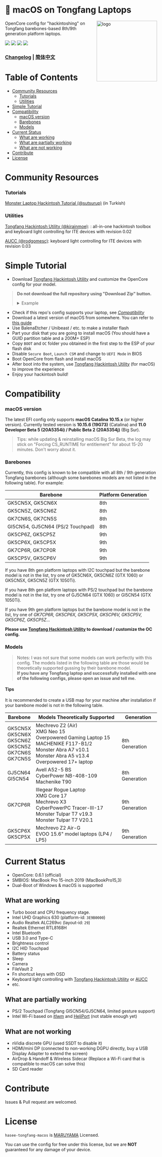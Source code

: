 <!-- omit in toc -->
#  macOS on Tongfang Laptops

<img align="right" src="https://i.loli.net/2020/07/28/p6YFWyzeNE2Iqcn.png" width="200px" alt="logo">

OpenCore config for "hackintoshing" on Tongfang barebones-based 8th/9th generation platform laptops.

<img src="https://img.shields.io/travis/com/kirainmoe/hasee-tongfang-macos/oc-general"/> <img src="https://img.shields.io/badge/bootloader-OpenCore-lightgrey.svg"/> <img src="https://img.shields.io/badge/support_macOS-11.0_Beta_5-9cf.svg"/>  <img src="https://img.shields.io/badge/built_by-Yume_Maruyama-ff69b4.svg"/>

<h3>
<a href="https://github.com/kirainmoe/hasee-tongfang-macos/blob/oc-general/Docs/Changelog.md">Changelog</a> | <a href="https://github.com/kirainmoe/hasee-tongfang-macos/blob/oc-general/README.md">简体中文</a>
</h3>



<!-- omit in toc -->
# Table of Contents

- [Community Resources](#community-resources)
    - [Tutorials](#tutorials)
    - [Utilities](#utilities)
- [Simple Tutorial](#simple-tutorial)
- [Compatibility](#compatibility)
    - [macOS version](#macos-version)
    - [Barebones](#barebones)
    - [Models](#models)
- [Current Status](#current-status)
  - [What are working](#what-are-working)
  - [What are partially working](#what-are-partially-working)
  - [What are not working](#what-are-not-working)
- [Contribute](#contribute)
- [License](#license)

# Community Resources

### Tutorials

[Monster Laptop Hackintosh Tutorial (@sutsurup)](https://github.com/sutsurup/MONSTER-Hackintosh) (in Turkish)

### Utilities

[Tongfang Hackintosh Utility (@kirainmoe)](https://github.com/kirainmoe/project-starbeat/releases): : all-in-one hackintosh toolbox and keyboard light controlling for ITE devices with revision 0.02

[AUCC (@rodgomesc)](https://github.com/rodgomesc/avell-unofficial-control-center):   keyboard light controlling for ITE devices with revision 0.03

# Simple Tutorial

- Download [Tongfang Hackintosh Utility](https://github.com/kirainmoe/tongfang-hackintosh-utility/releases) and customize the OpenCore config for your model. 

> **Do not download the full repository using "Download Zip" button.**<details><summary>Example</summary><img src="https://i.loli.net/2020/03/11/uV8n9Cmj7cT5vLB.png" alt="download from github" ><img src="https://i.loli.net/2020/03/11/tBXgf7lGFZbW2UQ.png" alt="tongfang hackintosh utility"></details>

- Check if this repo's config supports your laptop, see *[Compatibility](#compatibility)*
- Download a latest version of macOS from somewhere. You can refer to [this guide](https://khronokernel-2.gitbook.io/opencore-vanilla-desktop-guide/opencore-efi/winblows-install)
- Use BalenaEtcher / Unibeast / etc. to make a installer flash
- Part your disk that you are going to install macOS (You should have a GUID partition table and a 200M+ ESP)
- Copy `BOOT` and `OC` folder you obtained in the first step to the ESP of your flash disk
- Disable `Secure Boot`, `Launch CSM` and change to `UEFI Mode` in BIOS
- Boot OpenCore from flash and install macOS
- After boot into the system, use [Tongfang Hackintosh Utility](https://github.com/kirainmoe/tongfang-hackintosh-utility/releases) (for macOS) to improve the experience
- Enjoy your hackintosh build!

# Compatibility

### macOS version

The latest EFI config only supports **macOS Catalina 10.15.x** (or higher version). Currently tested version is **10.15.6 (19G73)** (Catalina) and **11.0 Developer Beta 5 (20A5354i) / Public Beta 2 (20A5354j)** (Big Sur).

> Tips: while updating & reinstalling macOS Big Sur Beta, the log may stick on "Forcing CS_RUNTIME for entitlement" for about 15-20 minutes. Don't worry about it.

### Barebones

Currently, this config is known to be compatible with all 8th / 9th generation Tongfang barebones (although some barebones models are not listed in the following table). For example:

| Barebone | Platform Generation |
|----------|---------------------|
| GK5CN5X, GK5CN6X | 8th |
| GK5CN5Z, GK5CN6Z | 8th |
| GK7CN6S, GK7CN5S | 8th |
| GI5CN54, GJ5CN64 (PS/2 Touchpad) | 8th |
| GK5CP6Z, GK5CP5Z | 9th |
| GK5CP6X, GK5CP5X | 9th |
| GK7CP6R, GK7CP0R | 9th |
| GK5CP5V, GK5CP6V | 9th |

If you have 8th gen platform laptops with I2C touchpad but the barebone model is not in the list, try one of GK5CN6X, GK5CN6Z (GTX 1060) or GK5CN5X, GK5CN5Z (GTX 1050Ti).

If you have 8th gen platform laptops with PS/2 touchpad but the barebone model is not in the list, try one of GJ5CN64 (GTX 1060) or GI5CN54 (GTX 1050Ti).

If you have 9th gen platform laptops but the barebone model is not in the list, try one of *GK7CP6R, GK5CP6X, GK5CP5X, GK5CP6V, GK5CP5V, GK5CP6Z, GK5CP5Z...*

**Please use [Tongfang Hackintosh Utility](https://github.com/kirainmoe/project-starbeat/releases) to download / customize the OC config.**


### Models

> Notes: I was not sure that some models can work perfectly with this config. The models listed in the following table are those would be theoretically supported gussing by their barebone model.  
**If you have any Tongfang laptop and successfully installed with one of the following configs, please open an issue and tell me.**

<!-- omit in toc -->
#### Tips

It is recommended to create a USB map for your machine after installation if your barebone model is not in the following table.

| Barebone | Models Theoretically Supported | Generation
|-----|------|-----|
| GK5CN5X <br> GK5CN6X <br> GK5CN6Z <br> GK5CN5Z <br>GK7CN6S<br>GK7CN5S | Mechrevo Z2 (Air) <br>XMG Neo 15<br>Overpowered Gaming Laptop 15<br>MACHENIKE F117-B1/2 <br> Monster Abra A7 v10.1 <br> Monster Abra A5 v13.4 <br>Overpowered 17+ laptop | 8th Generation |
| GJ5CN64 <br> GI5CN54 | Avell A52-5 BS<br>CyberPower NB-408-109<br>Machenike T90 | 8th Generation |
| GK7CP6R | Illegear Rogue Laptop<br>XMG Core 17<br>Mechrevo X3<br>CyberPowerPC Tracer-III-17<br>Monster Tulpar T7 v19.3 <br>Monster Tulpar T7 V20.1  | 9th Generation |
| GK5CP6X<br>GK5CP5X | Mechrevo Z2 Air-G <br> EVOO 15.6" model laptops (LP4 / LP5)| 9th Generation | 

# Current Status

- OpenCore: 0.6.1 (official)
- SMBIOS: MacBook Pro 15-inch 2019 (MacBookPro15,3)
- Dual-Boot of Windows & macOS is supported

## What are working

- Turbo boost and CPU frequency stage.
- Intel UHD Graphics 630 (platform-id: `3E9B0000`)
- Audio Realtek ALC269vc (layout-id: `29`)
- Realtek Ethernet RTL8168H
- Intel Bluetooth
- USB 3.0 and Type-C
- Brightness control
- I2C HID Touchpad
- Battery status
- Sleep
- Camera
- FileVault 2
- Fn shortcut keys with OSD
- Keyboard light controlling with [Tongfang Hackintosh Utility](https://github.com/kirainmoe/tongfang-hackintosh-utility) or [AUCC](https://github.com/rodgomesc/avell-unofficial-control-center)
- etc.

## What are partially working

- PS/2 Touchpad (Tongfang GI5CN54/GJ5CN64, limited gesture support)
- Intel Wi-Fi based on [itlwm](https://github.com/OpenIntelWireless/itlwm) and [HeliPort](https://github.com/OpenIntelWireless/HeliPort) (not stable enough yet)

## What are not working

- nVidia discrete GPU (used SSDT to disable it)
- HDMI/mini DP (connected to non-working DGPU directly, buy a USB Display Adapter to extend the screen)
- AirDrop & Handoff & Wireless Sidecar (Replace a Wi-Fi card that is compatible to macOS can solve this)
- SD Card reader

# Contribute

Issues & Pull request are welcomed.

# License

`hasee-tongfang-macos` is [MARUYAMA](https://github.com/kirainmoe/hasee-tongfang-macos/blob/oc-general/LICENSE) Licensed. 

You can use the config for free under this license, but we are **NOT** guaranteed for any damage of your device.
